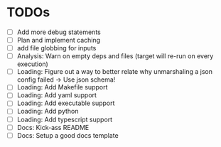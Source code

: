 # TODOs

- [ ] Add more debug statements
- [ ] Plan and implement caching
- [ ] add file globbing for inputs
- [ ] Analysis: Warn on empty deps and files (target will re-run on every execution)
- [ ] Loading: Figure out a way to better relate why unmarshaling a json config failed -> Use json schema!
- [ ] Loading: Add Makefile support
- [ ] Loading: Add yaml support
- [ ] Loading: Add executable support
- [ ] Loading: Add python
- [ ] Loading: Add typescript support
- [ ] Docs: Kick-ass README
- [ ] Docs: Setup a good docs template
